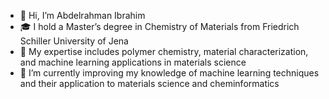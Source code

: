 - 👋 Hi, I’m Abdelrahman Ibrahim
- 🎓 I hold a Master’s degree in Chemistry of Materials from Friedrich Schiller University of Jena
- 🧪 My expertise includes polymer chemistry, material characterization, and machine learning applications in materials science
- 🌱  I’m currently improving my knowledge of machine learning techniques and their application to materials science and cheminformatics
<!---
Abdelrahman-Ibrahim22/Abdelrahman-Ibrahim22 is a ✨ special ✨ repository because its `README.md` (this file) appears on your GitHub profile.
You can click the Preview link to take a look at your changes.
--->
